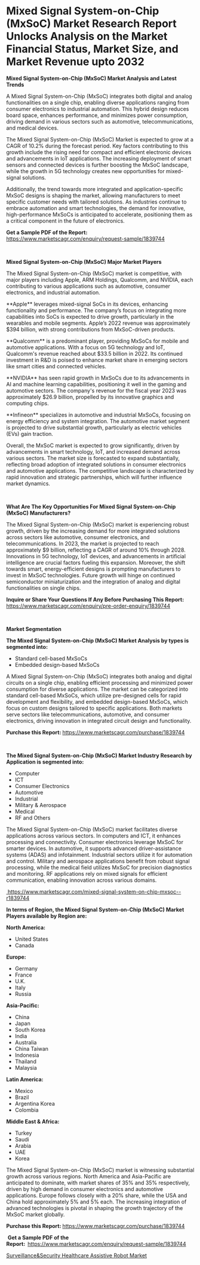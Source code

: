 <p><h1>Mixed Signal System-on-Chip (MxSoC) Market Research Report Unlocks Analysis on the Market Financial Status, Market Size, and Market Revenue upto 2032</h1></p><p><strong>Mixed Signal System-on-Chip (MxSoC) Market Analysis and Latest Trends</strong></p>
<p><p>A Mixed Signal System-on-Chip (MxSoC) integrates both digital and analog functionalities on a single chip, enabling diverse applications ranging from consumer electronics to industrial automation. This hybrid design reduces board space, enhances performance, and minimizes power consumption, driving demand in various sectors such as automotive, telecommunications, and medical devices.</p><p>The Mixed Signal System-on-Chip (MxSoC) Market is expected to grow at a CAGR of 10.2% during the forecast period. Key factors contributing to this growth include the rising need for compact and efficient electronic devices and advancements in IoT applications. The increasing deployment of smart sensors and connected devices is further boosting the MxSoC landscape, while the growth in 5G technology creates new opportunities for mixed-signal solutions. </p><p>Additionally, the trend towards more integrated and application-specific MxSoC designs is shaping the market, allowing manufacturers to meet specific customer needs with tailored solutions. As industries continue to embrace automation and smart technologies, the demand for innovative, high-performance MxSoCs is anticipated to accelerate, positioning them as a critical component in the future of electronics.</p></p>
<p><strong>Get a Sample PDF of the Report:&nbsp;</strong> <a href="https://www.marketscagr.com/enquiry/request-sample/1839744?utm_campaign=2235&utm_medium=2&utm_source=Github&utm_content=ia&utm_term=13022025&utm_id=mixed-signal-system-on-chip-mxsoc">https://www.marketscagr.com/enquiry/request-sample/1839744</a></p>
<p>&nbsp;</p>
<p><strong>Mixed Signal System-on-Chip (MxSoC) Major Market Players</strong></p>
<p><p>The Mixed Signal System-on-Chip (MxSoC) market is competitive, with major players including Apple, ARM Holdings, Qualcomm, and NVIDIA, each contributing to various applications such as automotive, consumer electronics, and industrial automation.</p><p>**Apple** leverages mixed-signal SoCs in its devices, enhancing functionality and performance. The company’s focus on integrating more capabilities into SoCs is expected to drive growth, particularly in the wearables and mobile segments. Apple’s 2022 revenue was approximately $394 billion, with strong contributions from MxSoC-driven products.</p><p>**Qualcomm** is a predominant player, providing MxSoCs for mobile and automotive applications. With a focus on 5G technology and IoT, Qualcomm's revenue reached about $33.5 billion in 2022. Its continued investment in R&D is poised to enhance market share in emerging sectors like smart cities and connected vehicles.</p><p>**NVIDIA** has seen rapid growth in MxSoCs due to its advancements in AI and machine learning capabilities, positioning it well in the gaming and automotive sectors. The company's revenue for the fiscal year 2023 was approximately $26.9 billion, propelled by its innovative graphics and computing chips.</p><p>**Infineon** specializes in automotive and industrial MxSoCs, focusing on energy efficiency and system integration. The automotive market segment is projected to drive substantial growth, particularly as electric vehicles (EVs) gain traction.</p><p>Overall, the MxSoC market is expected to grow significantly, driven by advancements in smart technology, IoT, and increased demand across various sectors. The market size is forecasted to expand substantially, reflecting broad adoption of integrated solutions in consumer electronics and automotive applications. The competitive landscape is characterized by rapid innovation and strategic partnerships, which will further influence market dynamics.</p></p>
<p>&nbsp;</p>
<p><strong>What Are The Key Opportunities For Mixed Signal System-on-Chip (MxSoC) Manufacturers?</strong></p>
<p><p>The Mixed Signal System-on-Chip (MxSoC) market is experiencing robust growth, driven by the increasing demand for more integrated solutions across sectors like automotive, consumer electronics, and telecommunications. In 2023, the market is projected to reach approximately $9 billion, reflecting a CAGR of around 10% through 2028. Innovations in 5G technology, IoT devices, and advancements in artificial intelligence are crucial factors fueling this expansion. Moreover, the shift towards smart, energy-efficient designs is prompting manufacturers to invest in MxSoC technologies. Future growth will hinge on continued semiconductor miniaturization and the integration of analog and digital functionalities on single chips.</p></p>
<p><strong>Inquire or Share Your Questions If Any Before Purchasing This Report:</strong> <a href="https://www.marketscagr.com/enquiry/pre-order-enquiry/1839744?utm_campaign=2235&utm_medium=2&utm_source=Github&utm_content=ia&utm_term=13022025&utm_id=mixed-signal-system-on-chip-mxsoc">https://www.marketscagr.com/enquiry/pre-order-enquiry/1839744</a></p>
<p>&nbsp;</p>
<p><strong>Market Segmentation</strong></p>
<p><strong>The Mixed Signal System-on-Chip (MxSoC) Market Analysis by types is segmented into:</strong></p>
<p><ul><li>Standard cell-based MxSoCs</li><li>Embedded design-based MxSoCs</li></ul></p>
<p><p>A Mixed Signal System-on-Chip (MxSoC) integrates both analog and digital circuits on a single chip, enabling efficient processing and minimized power consumption for diverse applications. The market can be categorized into standard cell-based MxSoCs, which utilize pre-designed cells for rapid development and flexibility, and embedded design-based MxSoCs, which focus on custom designs tailored to specific applications. Both markets serve sectors like telecommunications, automotive, and consumer electronics, driving innovation in integrated circuit design and functionality.</p></p>
<p><strong>Purchase this Report:&nbsp;</strong><a href="https://www.marketscagr.com/purchase/1839744?utm_campaign=2235&utm_medium=2&utm_source=Github&utm_content=ia&utm_term=13022025&utm_id=mixed-signal-system-on-chip-mxsoc">https://www.marketscagr.com/purchase/1839744</a></p>
<p>&nbsp;</p>
<p><strong>The Mixed Signal System-on-Chip (MxSoC) Market Industry Research by Application is segmented into:</strong></p>
<p><ul><li>Computer</li><li>ICT</li><li>Consumer Electronics</li><li>Automotive</li><li>Industrial</li><li>Military & Aerospace</li><li>Medical</li><li>RF and Others</li></ul></p>
<p><p>The Mixed Signal System-on-Chip (MxSoC) market facilitates diverse applications across various sectors. In computers and ICT, it enhances processing and connectivity. Consumer electronics leverage MxSoC for smarter devices. In automotive, it supports advanced driver-assistance systems (ADAS) and infotainment. Industrial sectors utilize it for automation and control. Military and aerospace applications benefit from robust signal processing, while the medical field utilizes MxSoC for precision diagnostics and monitoring. RF applications rely on mixed signals for efficient communication, enabling innovation across various domains.</p></p>
<p><a href="https://www.marketscagr.com/mixed-signal-system-on-chip-mxsoc--r1839744?utm_campaign=2235&utm_medium=2&utm_source=Github&utm_content=ia&utm_term=13022025&utm_id=mixed-signal-system-on-chip-mxsoc">&nbsp;https://www.marketscagr.com/mixed-signal-system-on-chip-mxsoc--r1839744</a></p>
<p><strong>In terms of Region, the Mixed Signal System-on-Chip (MxSoC) Market Players available by Region are:</strong></p>
<p>
    <p> <strong> North America: </strong>
        <ul>
            <li>United States</li>
            <li>Canada</li>
        </ul>
        </p> 
    <p> <strong> Europe: </strong>
        <ul>
            <li>Germany</li>
            <li>France</li>
            <li>U.K.</li>
            <li>Italy</li>
            <li>Russia</li>
        </ul>
        </p> 
    <p> <strong> Asia-Pacific: </strong>
        <ul>
            <li>China</li>
            <li>Japan</li>
            <li>South Korea</li>
            <li>India</li>
            <li>Australia</li>
            <li>China Taiwan</li>
            <li>Indonesia</li>
            <li>Thailand</li>
            <li>Malaysia</li>
        </ul>
        </p> 
    <p> <strong> Latin America: </strong>
        <ul>
            <li>Mexico</li>
            <li>Brazil</li>
            <li>Argentina Korea</li>
            <li>Colombia</li>
        </ul>
        </p> 
    <p> <strong> Middle East & Africa: </strong>
        <ul>
            <li>Turkey</li>
            <li>Saudi</li>
            <li>Arabia</li>
            <li>UAE</li>
            <li>Korea</li>
        </ul>
    </p>
    </p>
<p><p>The Mixed Signal System-on-Chip (MxSoC) market is witnessing substantial growth across various regions. North America and Asia-Pacific are anticipated to dominate, with market shares of 35% and 35% respectively, driven by high demand in consumer electronics and automotive applications. Europe follows closely with a 20% share, while the USA and China hold approximately 5% and 5% each. The increasing integration of advanced technologies is pivotal in shaping the growth trajectory of the MxSoC market globally.</p></p>
<p><strong>Purchase this Report: </strong><a href="https://www.marketscagr.com/purchase/1839744?utm_campaign=2235&utm_medium=2&utm_source=Github&utm_content=ia&utm_term=13022025&utm_id=mixed-signal-system-on-chip-mxsoc">https://www.marketscagr.com/purchase/1839744</a></p>
<p>&nbsp;<strong>Get a Sample PDF of the Report:&nbsp;&nbsp;</strong><a href="https://www.marketscagr.com/enquiry/request-sample/1839744?utm_campaign=2235&utm_medium=2&utm_source=Github&utm_content=ia&utm_term=13022025&utm_id=mixed-signal-system-on-chip-mxsoc">https://www.marketscagr.com/enquiry/request-sample/1839744</a></p>
<p><strong></strong></p>
<p><p><a href="https://github.com/gullattedenna/Market-Research-Report-List-1/blob/main/surveillancesecurity-healthcare-assistive-robot-market.md?utm_campaign=2235&utm_medium=2&utm_source=Github&utm_content=ia&utm_term=13022025&utm_id=mixed-signal-system-on-chip-mxsoc">Surveillance&Security Healthcare Assistive Robot Market</a></p></p>